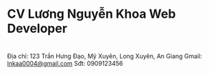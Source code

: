 # CV Lương Nguyễn Khoa Web Developer
# 
Địa chỉ: 123 Trần Hưng Đạo, Mỹ Xuyên, Long Xuyên, An Giang
Gmail: lnkaa0004@gmail.com
Sđt: 0909123456

                               

